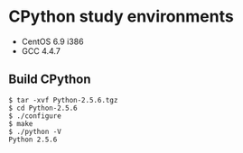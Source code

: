 # CPython study environments
* CentOS 6.9 i386
* GCC 4.4.7

## Build CPython

```
$ tar -xvf Python-2.5.6.tgz
$ cd Python-2.5.6
$ ./configure
$ make
$ ./python -V
Python 2.5.6
``` 
